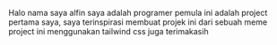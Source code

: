 Halo nama saya alfin saya adalah programer pemula
ini adalah project pertama saya,
saya terinspirasi membuat projek ini dari sebuah meme
project ini menggunakan tailwind css juga
terimakasih
